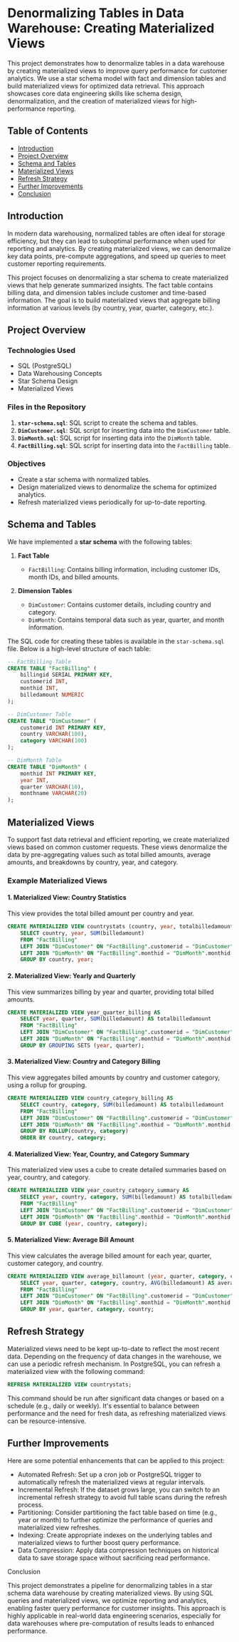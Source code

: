 # Denormalizing Tables in Data Warehouse: Creating Materialized Views

This project demonstrates how to denormalize tables in a data warehouse by creating materialized views to improve query performance for customer analytics. We use a star schema model with fact and dimension tables and build materialized views for optimized data retrieval. This approach showcases core data engineering skills like schema design, denormalization, and the creation of materialized views for high-performance reporting.

## Table of Contents

- [Introduction](#introduction)
- [Project Overview](#project-overview)
- [Schema and Tables](#schema-and-tables)
- [Materialized Views](#materialized-views)
- [Refresh Strategy](#refresh-strategy)
- [Further Improvements](#further-improvements)
- [Conclusion](#conclusion)

## Introduction

In modern data warehousing, normalized tables are often ideal for storage efficiency, but they can lead to suboptimal performance when used for reporting and analytics. By creating materialized views, we can denormalize key data points, pre-compute aggregations, and speed up queries to meet customer reporting requirements.

This project focuses on denormalizing a star schema to create materialized views that help generate summarized insights. The fact table contains billing data, and dimension tables include customer and time-based information. The goal is to build materialized views that aggregate billing information at various levels (by country, year, quarter, category, etc.).

## Project Overview

### Technologies Used

- SQL (PostgreSQL)
- Data Warehousing Concepts
- Star Schema Design
- Materialized Views

### Files in the Repository

1. **`star-schema.sql`**: SQL script to create the schema and tables.
2. **`DimCustomer.sql`**: SQL script for inserting data into the `DimCustomer` table.
3. **`DimMonth.sql`**: SQL script for inserting data into the `DimMonth` table.
4. **`FactBilling.sql`**: SQL script for inserting data into the `FactBilling` table.

### Objectives

- Create a star schema with normalized tables.
- Design materialized views to denormalize the schema for optimized analytics.
- Refresh materialized views periodically for up-to-date reporting.

## Schema and Tables

We have implemented a **star schema** with the following tables:

1. **Fact Table**
   - `FactBilling`: Contains billing information, including customer IDs, month IDs, and billed amounts.

2. **Dimension Tables**
   - `DimCustomer`: Contains customer details, including country and category.
   - `DimMonth`: Contains temporal data such as year, quarter, and month information.

The SQL code for creating these tables is available in the `star-schema.sql` file. Below is a high-level structure of each table:

```sql
-- FactBilling Table
CREATE TABLE "FactBilling" (
    billingid SERIAL PRIMARY KEY,
    customerid INT,
    monthid INT,
    billedamount NUMERIC
);

-- DimCustomer Table
CREATE TABLE "DimCustomer" (
    customerid INT PRIMARY KEY,
    country VARCHAR(100),
    category VARCHAR(100)
);

-- DimMonth Table
CREATE TABLE "DimMonth" (
    monthid INT PRIMARY KEY,
    year INT,
    quarter VARCHAR(10),
    monthname VARCHAR(20)
);
```

## Materialized Views

To support fast data retrieval and efficient reporting, we create materialized views based on common customer requests. These views denormalize the data by pre-aggregating values such as total billed amounts, average amounts, and breakdowns by country, year, and category.

### Example Materialized Views
#### 1. Materialized View: Country Statistics

This view provides the total billed amount per country and year.
```sql
CREATE MATERIALIZED VIEW countrystats (country, year, totalbilledamount) AS
    SELECT country, year, SUM(billedamount)
    FROM "FactBilling"
    LEFT JOIN "DimCustomer" ON "FactBilling".customerid = "DimCustomer".customerid
    LEFT JOIN "DimMonth" ON "FactBilling".monthid = "DimMonth".monthid
    GROUP BY country, year;
```

#### 2. Materialized View: Yearly and Quarterly 
This view summarizes billing by year and quarter, providing total billed amounts.
```sql
CREATE MATERIALIZED VIEW year_quarter_billing AS
    SELECT year, quarter, SUM(billedamount) AS totalbilledamount
    FROM "FactBilling"
    LEFT JOIN "DimCustomer" ON "FactBilling".customerid = "DimCustomer".customerid
    LEFT JOIN "DimMonth" ON "FactBilling".monthid = "DimMonth".monthid
    GROUP BY GROUPING SETS (year, quarter);
```

#### 3. Materialized View: Country and Category Billing

This view aggregates billed amounts by country and customer category, using a rollup for grouping.
```sql
CREATE MATERIALIZED VIEW country_category_billing AS
    SELECT country, category, SUM(billedamount) AS totalbilledamount
    FROM "FactBilling"
    LEFT JOIN "DimCustomer" ON "FactBilling".customerid = "DimCustomer".customerid
    LEFT JOIN "DimMonth" ON "FactBilling".monthid = "DimMonth".monthid
    GROUP BY ROLLUP(country, category)
    ORDER BY country, category;
```

#### 4. Materialized View: Year, Country, and Category Summary

This materialized view uses a cube to create detailed summaries based on year, country, and category.
```sql
CREATE MATERIALIZED VIEW year_country_category_summary AS
    SELECT year, country, category, SUM(billedamount) AS totalbilledamount
    FROM "FactBilling"
    LEFT JOIN "DimCustomer" ON "FactBilling".customerid = "DimCustomer".customerid
    LEFT JOIN "DimMonth" ON "FactBilling".monthid = "DimMonth".monthid
    GROUP BY CUBE (year, country, category);
```

#### 5. Materialized View: Average Bill Amount

This view calculates the average billed amount for each year, quarter, customer category, and country.
```sql
CREATE MATERIALIZED VIEW average_billamount (year, quarter, category, country, average_bill_amount) AS
    SELECT year, quarter, category, country, AVG(billedamount) AS average_bill_amount
    FROM "FactBilling"
    LEFT JOIN "DimCustomer" ON "FactBilling".customerid = "DimCustomer".customerid
    LEFT JOIN "DimMonth" ON "FactBilling".monthid = "DimMonth".monthid
    GROUP BY year, quarter, category, country;
```

## Refresh Strategy

Materialized views need to be kept up-to-date to reflect the most recent data. Depending on the frequency of data changes in the warehouse, we can use a periodic refresh mechanism. In PostgreSQL, you can refresh a materialized view with the following command:

```sql
REFRESH MATERIALIZED VIEW countrystats;
```
This command should be run after significant data changes or based on a schedule (e.g., daily or weekly). It's essential to balance between performance and the need for fresh data, as refreshing materialized views can be resource-intensive.

## Further Improvements

Here are some potential enhancements that can be applied to this project:

* Automated Refresh: Set up a cron job or PostgreSQL trigger to automatically refresh the materialized views at regular intervals.
* Incremental Refresh: If the dataset grows large, you can switch to an incremental refresh strategy to avoid full table scans during the refresh process.
* Partitioning: Consider partitioning the fact table based on time (e.g., year or month) to further optimize the performance of queries and materialized view refreshes.
* Indexing: Create appropriate indexes on the underlying tables and materialized views to further boost query performance.
* Data Compression: Apply data compression techniques on historical data to save storage space without sacrificing read performance.

Conclusion

This project demonstrates a pipeline for denormalizing tables in a star schema data warehouse by creating materialized views. By using SQL queries and materialized views, we optimize reporting and analytics, enabling faster query performance for customer insights. This approach is highly applicable in real-world data engineering scenarios, especially for data warehouses where pre-computation of results leads to enhanced performance.